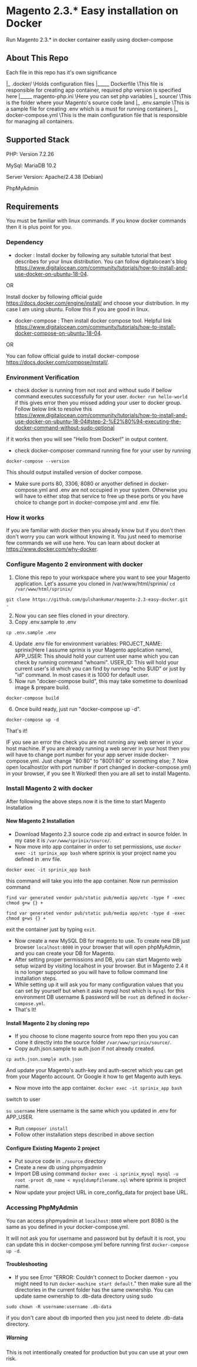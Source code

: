 # Magento 2.3.* Easy installation on Docker
Run Magento 2.3.* in docker container easily using docker-compose

## About This Repo
Each file in this repo has it's own significance

|_ .docker/        \\Holds configuration files
|_____ Dockerfile       \\This file is responsible for creating app container, required php version is specified here
|_____ magento-php.ini        \\Here you can set php variables
|_ source/           \\This is the folder where your Magento's source code land
|_ .env.sample       \\This is a sample file for creating .env which is a must for running containers
|_ docker-compose.yml       \\This is the main configuration file that is responsible for managing all containers.

## Supported Stack
PHP: Version 7.2.26

MySql: MariaDB 10.2

Server Version: Apache/2.4.38 (Debian)

PhpMyAdmin

## Requirements
You must be familiar with linux commands. If you know docker commands then it is plus point for you.

### Dependency
- docker : 
Install docker by following any suitable tutorial that best describes for your linux distribution. You can follow digitalocean's blog https://www.digitalocean.com/community/tutorials/how-to-install-and-use-docker-on-ubuntu-18-04.

OR

Install docker by following official guide https://docs.docker.com/engine/install/ and choose your distribution. In my case I am using ubuntu. Follow this if you are good in linux.

- docker-compose : Then install docker compose tool. Helpful link https://www.digitalocean.com/community/tutorials/how-to-install-docker-compose-on-ubuntu-18-04.

OR

You can follow official guide to install docker-compose https://docs.docker.com/compose/install/.

### Environment Verification
- check docker is running from not root and without sudo if bellow command executes successfully for your user.
`docker run hello-world`
if this gives error then you missed adding your user to docker group. Follow below link to resolve this
https://www.digitalocean.com/community/tutorials/how-to-install-and-use-docker-on-ubuntu-18-04#step-2-%E2%80%94-executing-the-docker-command-without-sudo-optional

if it works then you will see "Hello from Docker!" in output content.

- check docker-composer command running fine for your user by running

`docker-compose --version`

This should output installed version of docker compose.

- Make sure ports 80, 3306, 8080 or anyother defined in docker-compose.yml and .env are not occupied in your system. Otherwise you will have to either stop that service to free up these ports or you have choice to change port in docker-compose.yml and .env file.

### How it works
If you are familiar with docker then you already know but if you don't then don't worry you can work without knowing it. You just need to memorise few commands we will use here.
You can learn about docker at https://www.docker.com/why-docker.

### Configure Magento 2 environment with docker
1. Clone this repo to your workspace where you want to see your Magento application. Let's assume you cloned in /var/www/html/sprinix/
`cd /var/www/html/sprinix/`

`git clone https://github.com/gulshankumar/magento-2.3-easy-docker.git .`

2. Now you can see files cloned in your directory.
3. Copy .env.sample to .env

`cp .env.sample .env`

4. Update .env file for environment variables:
 PROJECT_NAME: sprinix(Here I assume sprinix is your Magento application name),
 APP_USER: This should hold your current user name which you can check by running command "whoami".
 USER_ID: This will hold your current user's id which you can find by running "echo $UID" or just by "id" command. In most cases it is 1000 for default user.
 5. Now run "docker-compose build", this may take sometime to download image & prepare build.
 
 `docker-compose build`
 
 6. Once build ready, just run "docker-compose up -d". 
 
 `docker-compose up -d`
 
 That's it!
 
 IF you see an error the check you are not running any web server in your host machine. If you are already running a web server in your host then you will have to change port number for your app server inside docker-compose.yml. Just change "80:80" to "8001:80" or something else; 
 7. Now open localhost(or with port number if port changed in docker-compose.yml) in your browser, if you see It Worked! then you are all set to install Magento.
 
 ### Install Magento 2 with docker
 After following the above steps now it is the time to start Magento Installation
 
 #### New Magento 2 Installation
 - Download Magento 2.3 source code zip and extract in source folder. In my case it is `/var/www/sprinix/source/`.
 - Now move into app container in order to set permissions, use `docker exec -it sprinix_app bash` where sprinix is your project name you defined in .env file.
  
  `docker exec -it sprinix_app bash`
  
  this command will take you into the app container.
  Now run permission command
  
  `find var generated vendor pub/static pub/media app/etc -type f -exec chmod g+w {} +`
  
  `find var generated vendor pub/static pub/media app/etc -type d -exec chmod g+ws {} +`

exit the container just by typing `exit`.
 - Now create a new MySQL DB for magento to use. To create new DB just browser `localhost:8080` in your browser that will open phpMyAdmin, and you can create your DB for Magento.
 - After setting proper permissions and DB, you can start Magento web setup wizard by visiting localhost in your browser. But in Magento 2.4 it is no longer supported so you will have to follow command line installation steps.
 - While setting up it will ask you for many configuration values that you can set by yourself but when it asks mysql host which is `mysql` for this environment DB username & password will be `root` as defined in `docker-compose.yml`.
 - That's It!
 
 #### Install Magento 2 by cloning repo
 - If you choose to clone magento source from repo then you you can clone it directly into the source folder `/var/www/sprinix/source/`.
 - Copy auth.json.sample to auth.json if not already created.
 
 `cp auth.json.sample auth.json`
 
 And update your Magento's auth-key and auth-secret which you can get from your Magento account. Or Google it how to get Magento auth keys.
 - Now move into the app container.
 `docker exec -it sprinix_app bash`
 
 switch to user
 
 `su username` Here username is the same which you updated in .env for APP_USER.
 - Run `composer install`
 - Follow other installation steps described in above section
 
#### Configure Existing Magento 2 project
- Put source code in `./source` directory
- Create a new db using phpmyadmin
- Import DB using command `docker exec -i sprinix_mysql mysql -u root -proot db_name < mysqldumpfilename.sql` where sprinix is project name.
- Now update your project URL in core_config_data for project base URL.


### Accessing PhpMyAdmin
You can access phpmyadmin at `localhost:8080` where port 8080 is the same as you defined in your docker-compose.yml.

It will not ask you for username and password but by default it is root, you can update this in docker-compose.yml before running first `docker-compose up -d`.

#### Troubleshooting
- If you see Error "ERROR: Couldn't connect to Docker daemon - you might need to run `docker-machine start default`." then make sure all the directories in the current folder has the same ownership. 
You can update same ownership to .db-data directory using sudo

`sudo chown -R username:username .db-data`

if you don't care about db imported then you just need to delete .db-data directory.
 
##### Warning
This is not intentionally created for production but you can use at your own risk.
